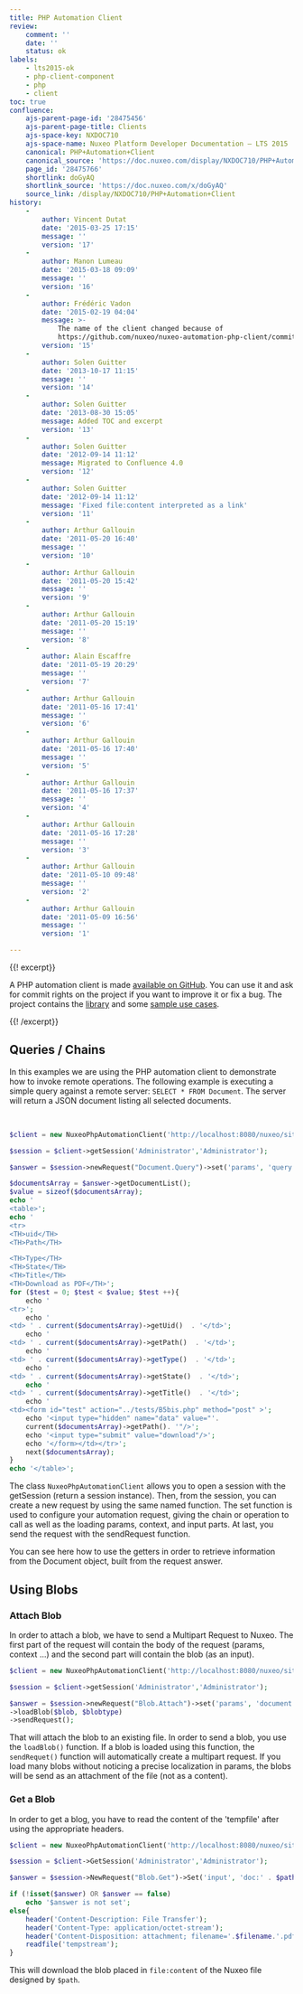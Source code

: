 ```yaml
---
title: PHP Automation Client
review:
    comment: ''
    date: ''
    status: ok
labels:
    - lts2015-ok
    - php-client-component
    - php
    - client
toc: true
confluence:
    ajs-parent-page-id: '28475456'
    ajs-parent-page-title: Clients
    ajs-space-key: NXDOC710
    ajs-space-name: Nuxeo Platform Developer Documentation — LTS 2015
    canonical: PHP+Automation+Client
    canonical_source: 'https://doc.nuxeo.com/display/NXDOC710/PHP+Automation+Client'
    page_id: '28475766'
    shortlink: doGyAQ
    shortlink_source: 'https://doc.nuxeo.com/x/doGyAQ'
    source_link: /display/NXDOC710/PHP+Automation+Client
history:
    - 
        author: Vincent Dutat
        date: '2015-03-25 17:15'
        message: ''
        version: '17'
    - 
        author: Manon Lumeau
        date: '2015-03-18 09:09'
        message: ''
        version: '16'
    - 
        author: Frédéric Vadon
        date: '2015-02-19 04:04'
        message: >-
            The name of the client changed because of
            https://github.com/nuxeo/nuxeo-automation-php-client/commit/560874cfd9662b2b464045b19c6819e10a834600
        version: '15'
    - 
        author: Solen Guitter
        date: '2013-10-17 11:15'
        message: ''
        version: '14'
    - 
        author: Solen Guitter
        date: '2013-08-30 15:05'
        message: Added TOC and excerpt
        version: '13'
    - 
        author: Solen Guitter
        date: '2012-09-14 11:12'
        message: Migrated to Confluence 4.0
        version: '12'
    - 
        author: Solen Guitter
        date: '2012-09-14 11:12'
        message: 'Fixed file:content interpreted as a link'
        version: '11'
    - 
        author: Arthur Gallouin
        date: '2011-05-20 16:40'
        message: ''
        version: '10'
    - 
        author: Arthur Gallouin
        date: '2011-05-20 15:42'
        message: ''
        version: '9'
    - 
        author: Arthur Gallouin
        date: '2011-05-20 15:19'
        message: ''
        version: '8'
    - 
        author: Alain Escaffre
        date: '2011-05-19 20:29'
        message: ''
        version: '7'
    - 
        author: Arthur Gallouin
        date: '2011-05-16 17:41'
        message: ''
        version: '6'
    - 
        author: Arthur Gallouin
        date: '2011-05-16 17:40'
        message: ''
        version: '5'
    - 
        author: Arthur Gallouin
        date: '2011-05-16 17:37'
        message: ''
        version: '4'
    - 
        author: Arthur Gallouin
        date: '2011-05-16 17:28'
        message: ''
        version: '3'
    - 
        author: Arthur Gallouin
        date: '2011-05-10 09:48'
        message: ''
        version: '2'
    - 
        author: Arthur Gallouin
        date: '2011-05-09 16:56'
        message: ''
        version: '1'

---
```

{{! excerpt}}

A PHP automation client is made [available on GitHub](https://github.com/nuxeo/nuxeo-automation-php-client). You can use it and ask for commit rights on the project if you want to improve it or fix a bug. The project contains the [library](https://github.com/nuxeo/nuxeo-automation-php-client/tree/release-7.10/NuxeoAutomationClient) and some [sample use cases](https://github.com/nuxeo/nuxeo-automation-php-client/tree/release-7.10/tests).

{{! /excerpt}}

## Queries / Chains

In this examples we are using the PHP automation client to demonstrate how to invoke remote operations.
The following example is executing a simple query against a remote server: `SELECT * FROM Document`. The server will return a JSON document listing all selected documents.

&nbsp;

```php
$client = new NuxeoPhpAutomationClient('http://localhost:8080/nuxeo/site/automation');

$session = $client->getSession('Administrator','Administrator');

$answer = $session->newRequest("Document.Query")->set('params', 'query', "SELECT * FROM Document" )->sendRequest();

$documentsArray = $answer->getDocumentList();
$value = sizeof($documentsArray);
echo '
<table>';
echo '
<tr>
<TH>uid</TH>
<TH>Path</TH>

<TH>Type</TH>
<TH>State</TH>
<TH>Title</TH>
<TH>Download as PDF</TH>';
for ($test = 0; $test < $value; $test ++){
    echo '
<tr>';
    echo '
<td> ' . current($documentsArray)->getUid()  . '</td>';
    echo '
<td> ' . current($documentsArray)->getPath()  . '</td>';
    echo '
<td> ' . current($documentsArray)->getType()  . '</td>';
    echo '
<td> ' . current($documentsArray)->getState()  . '</td>';
    echo '
<td> ' . current($documentsArray)->getTitle()  . '</td>';
    echo '
<td><form id="test" action="../tests/B5bis.php" method="post" >';
    echo '<input type="hidden" name="data" value="'.
    current($documentsArray)->getPath(). '"/>';
    echo '<input type="submit" value="download"/>';
    echo '</form></td></tr>';
    next($documentsArray);
}
echo '</table>';

```

The class `NuxeoPhpAutomationClient`&nbsp;allows you to open a session with the getSession (return a session instance). Then, from the session, you can create a new request by using the same named function. The set function is used to configure your automation request, giving the chain or operation to call as well as the loading params, context, and input parts. At last, you send the request with the sendRequest function.

You can see here how to use the getters in order to retrieve information from the Document object, built from the request answer.

## Using Blobs

### Attach Blob

In order to attach a blob, we have to send a Multipart Request to Nuxeo. The first part of the request will contain the body of the request (params, context ...) and the second part will contain the blob (as an input).

```php
$client = new NuxeoPhpAutomationClient('http://localhost:8080/nuxeo/site/automation');

$session = $client->getSession('Administrator','Administrator');

$answer = $session->newRequest("Blob.Attach")->set('params', 'document', $path)
->loadBlob($blob, $blobtype)
->sendRequest();

```

That will attach the blob to an existing file. In order to send a blob, you use the `loadBlob()` function. If a blob is loaded using this function, the `sendRequet()` function will automatically create a multipart request. If you load many blobs without noticing a precise localization in params, the blobs will be send as an attachment of the file (not as a content).

### Get a Blob

In order to get a blog, you have to read the content of the 'tempfile' after using the appropriate headers.

```php
$client = new NuxeoPhpAutomationClient('http://localhost:8080/nuxeo/site/automation');

$session = $client->GetSession('Administrator','Administrator');

$answer = $session->NewRequest("Blob.Get")->Set('input', 'doc:' . $path)->SendRequest();

if (!isset($answer) OR $answer == false)
    echo '$answer is not set';
else{
    header('Content-Description: File Transfer');
    header('Content-Type: application/octet-stream');
    header('Content-Disposition: attachment; filename='.$filename.'.pdf');
    readfile('tempstream');
}

```

This will download the blob placed in `file:content` of the Nuxeo file designed by `$path`.